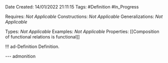 <br />
<br />

Date Created: 14/01/2022 21:11:15
Tags: #Definition #In_Progress

Requires: _Not Applicable_
Constructions: _Not Applicable_
Generalizations: _Not Applicable_

Types: _Not Applicable_
Examples: _Not Applicable_ 
Properties: [[Composition of functional relations is functional]]

!!! ad-Definition Definition.



--- admonition
